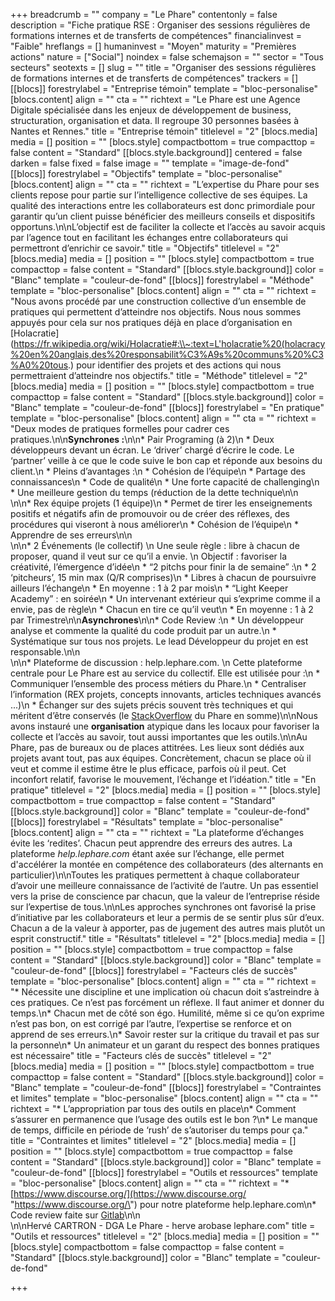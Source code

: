+++
breadcrumb = ""
company = "Le Phare"
contentonly = false
description = "Fiche pratique RSE : Organiser des sessions régulières de formations internes et de transferts de compétences"
financialinvest = "Faible"
hreflangs = []
humaninvest = "Moyen"
maturity = "Premières actions"
nature = ["Social"]
noindex = false
schemajson = ""
sector = "Tous secteurs"
seotexts = []
slug = ""
title = "Organiser des sessions régulières de formations internes et de transferts de compétences"
trackers = []
[[blocs]]
forestrylabel = "Entreprise témoin"
template = "bloc-personalise"
[blocs.content]
align = ""
cta = ""
richtext = "Le Phare est une Agence Digitale spécialisée dans les enjeux de développement de business, structuration, organisation et data. Il regroupe 30 personnes basées à Nantes et Rennes."
title = "Entreprise témoin"
titlelevel = "2"
[blocs.media]
media = []
position = ""
[blocs.style]
compactbottom = true
compacttop = false
content = "Standard"
[[blocs.style.background]]
centered = false
darken = false
fixed = false
image = ""
template = "image-de-fond"
[[blocs]]
forestrylabel = "Objectifs"
template = "bloc-personalise"
[blocs.content]
align = ""
cta = ""
richtext = "L’expertise du Phare pour ses clients repose pour partie sur l’intelligence collective de ses équipes. La qualité des interactions entre les collaborateurs est donc primordiale pour garantir qu’un client puisse bénéficier des meilleurs conseils et dispositifs opportuns.\n\nL’objectif est de faciliter la collecte et l’accès au savoir acquis par l’agence tout en facilitant les échanges entre collaborateurs qui permettront d’enrichir ce savoir."
title = "Objectifs"
titlelevel = "2"
[blocs.media]
media = []
position = ""
[blocs.style]
compactbottom = true
compacttop = false
content = "Standard"
[[blocs.style.background]]
color = "Blanc"
template = "couleur-de-fond"
[[blocs]]
forestrylabel = "Méthode"
template = "bloc-personalise"
[blocs.content]
align = ""
cta = ""
richtext = "Nous avons procédé par une construction collective d’un ensemble de pratiques qui permettent d’atteindre nos objectifs. Nous nous sommes appuyés pour cela sur nos pratiques déjà en place d’organisation en [Holacratie](https://fr.wikipedia.org/wiki/Holacratie#:\\~:text=L'holacratie%20(holacracy%20en%20anglais,des%20responsabilit%C3%A9s%20communs%20%C3%A0%20tous.) pour identifier des projets et des actions qui nous permettraient d’atteindre nos objectifs."
title = "Méthode"
titlelevel = "2"
[blocs.media]
media = []
position = ""
[blocs.style]
compactbottom = true
compacttop = false
content = "Standard"
[[blocs.style.background]]
color = "Blanc"
template = "couleur-de-fond"
[[blocs]]
forestrylabel = "En pratique"
template = "bloc-personalise"
[blocs.content]
align = ""
cta = ""
richtext = "Deux modes de pratiques formelles pour cadrer ces pratiques.\n\n**Synchrones :**\n\n* Pair Programing (à 2)\n  * Deux développeurs devant un écran. Le ‘driver’ chargé d’écrire le code. Le ‘partner’ veille à ce que le code suive le bon cap et réponde aux besoins du client.\n  * Pleins d’avantages :\n    * Cohésion de l’équipe\n    * Partage des connaissances\n    * Code de qualité\n    * Une forte capacité de challenging\n    * Une meilleure gestion du temps (réduction de la dette technique\n\n<br>\n\n* Rex équipe projets (1 équipe)\n  * Permet de tirer les enseignements positifs et négatifs afin de promouvoir ou de créer des réflexes, des procédures qui viseront à nous améliorer\n    * Cohésion de l’équipe\n    * Apprendre de ses erreurs\n\n<br>\n\n* 2 Événements (le collectif)  \n  Une seule règle : libre à chacun de proposer, quand il veut sur ce qu’il a envie.  \n  Objectif : favoriser la créativité, l’émergence d’idée\n  * “2 pitchs pour finir la de semaine” :\n    * 2 ‘pitcheurs’, 15 min max (Q/R comprises)\n    * Libres à chacun de poursuivre ailleurs l’échange\n    * En moyenne : 1 à 2 par mois\n  * “Light Keeper Academy” : en soirée\n    * Un intervenant extérieur qui s’exprime comme il a envie, pas de règle\n    * Chacun en tire ce qu’il veut\n    * En moyenne : 1 à 2 par Trimestre\n\n**Asynchrones**\n\n* Code Review :\n  * Un développeur analyse et commente la qualité du code produit par un autre.\n  * Systématique sur tous nos projets. Le lead Développeur du projet en est responsable.\n\n<br>\n\n* Plateforme de discussion : help.lephare.com.  \n  Cette plateforme centrale pour Le Phare est au service du collectif. Elle est utilisée pour :\n  * Communiquer l’ensemble des process métiers du Phare.\n  * Centraliser l’information (REX projets, concepts innovants, articles techniques avancés ...)\n  * Échanger sur des sujets précis souvent très techniques et qui méritent d’être conservés (le [StackOverflow](https://stackoverflow.com/company) du Phare en somme)\n\nNous avons instauré une **organisation** atypique dans les locaux pour favoriser la collecte et l’accès au savoir, tout aussi importantes que les outils.\n\nAu Phare, pas de bureaux ou de places attitrées. Les lieux sont dédiés aux projets avant tout, pas aux équipes. Concrètement, chacun se place où il veut et comme il estime être le plus efficace, parfois où il peut. Cet inconfort relatif, favorise le mouvement, l’échange et l’idéation."
title = "En pratique"
titlelevel = "2"
[blocs.media]
media = []
position = ""
[blocs.style]
compactbottom = true
compacttop = false
content = "Standard"
[[blocs.style.background]]
color = "Blanc"
template = "couleur-de-fond"
[[blocs]]
forestrylabel = "Résultats"
template = "bloc-personalise"
[blocs.content]
align = ""
cta = ""
richtext = "La plateforme d’échanges évite les ‘redites’. Chacun peut apprendre des erreurs des autres. La plateforme _help.lephare.com_ étant axée sur l’échange, elle permet d'accélérer la montée en compétence des collaborateurs (des alternants en particulier)\n\nToutes les pratiques permettent à chaque collaborateur d’avoir une meilleure connaissance de l’activité de l’autre. Un pas essentiel vers la prise de conscience par chacun, que la valeur de l’entreprise réside sur l’expertise de tous.\n\nLes approches synchrones ont favorisé la prise d’initiative par les collaborateurs et leur a permis de se sentir plus sûr d’eux. Chacun a de la valeur à apporter, pas de jugement des autres mais plutôt un esprit constructif."
title = "Résultats"
titlelevel = "2"
[blocs.media]
media = []
position = ""
[blocs.style]
compactbottom = true
compacttop = false
content = "Standard"
[[blocs.style.background]]
color = "Blanc"
template = "couleur-de-fond"
[[blocs]]
forestrylabel = "Facteurs clés de succès"
template = "bloc-personalise"
[blocs.content]
align = ""
cta = ""
richtext = "* Nécessite une discipline et une implication où chacun doit s’astreindre à ces pratiques. Ce n’est pas forcément un réflexe. Il faut animer et donner du temps.\n* Chacun met de côté son égo. Humilité, même si ce qu’on exprime n’est pas bon, on est corrigé par l’autre, l’expertise se renforce et on apprend de ses erreurs.\n* Savoir rester sur la critique du travail et pas sur la personne\n* Un animateur et un garant du respect des bonnes pratiques est nécessaire"
title = "Facteurs clés de succès"
titlelevel = "2"
[blocs.media]
media = []
position = ""
[blocs.style]
compactbottom = true
compacttop = false
content = "Standard"
[[blocs.style.background]]
color = "Blanc"
template = "couleur-de-fond"
[[blocs]]
forestrylabel = "Contraintes et limites"
template = "bloc-personalise"
[blocs.content]
align = ""
cta = ""
richtext = "* L’appropriation par tous des outils en place\n* Comment s’assurer en permanence que l’usage des outils est le bon ?\n* Le manque de temps, difficile en période de ‘rush’ de s’autoriser du temps pour ça."
title = "Contraintes et limites"
titlelevel = "2"
[blocs.media]
media = []
position = ""
[blocs.style]
compactbottom = true
compacttop = false
content = "Standard"
[[blocs.style.background]]
color = "Blanc"
template = "couleur-de-fond"
[[blocs]]
forestrylabel = "Outils et ressources"
template = "bloc-personalise"
[blocs.content]
align = ""
cta = ""
richtext = "* [https://www.discourse.org/](https://www.discourse.org/ \"https://www.discourse.org/\") pour notre plateforme help.lephare.com\n* Code review faite sur [Gitlab](https://about.gitlab.com/)\n\n<br>\n\nHervé CARTRON - DGA Le Phare - herve arobase lephare.com"
title = "Outils et ressources"
titlelevel = "2"
[blocs.media]
media = []
position = ""
[blocs.style]
compactbottom = false
compacttop = false
content = "Standard"
[[blocs.style.background]]
color = "Blanc"
template = "couleur-de-fond"

+++
